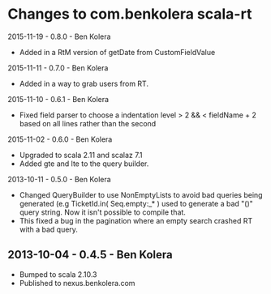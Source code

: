 Changes to com.benkolera scala-rt
=================================

2015-11-19 - 0.8.0 - Ben Kolera
- Added in a RtM version of getDate from CustomFieldValue

2015-11-11 - 0.7.0 - Ben Kolera
- Added in a way to grab users from RT.

2015-11-10 - 0.6.1 - Ben Kolera
- Fixed field parser to choose a indentation level > 2 && < fieldName + 2 based on all lines rather than the second

2015-11-02 - 0.6.0 - Ben Kolera
- Upgraded to scala 2.11 and scalaz 7.1
- Added gte and lte to the query builder. 

2013-10-11 - 0.5.0 - Ben Kolera
- Changed QueryBuilder to use NonEmptyLists to avoid bad queries being generated (e.g TicketId.in( Seq.empty:_* ) used to generate a bad "()" query string. Now it isn't possible to compile that.
- This fixed a bug in the pagination where an empty search crashed RT with a bad query.

2013-10-04 - 0.4.5 - Ben Kolera
-------------------------------
- Bumped to scala 2.10.3
- Published to nexus.benkolera.com
